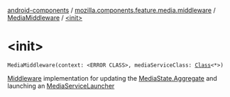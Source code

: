 [android-components](../../index.md) / [mozilla.components.feature.media.middleware](../index.md) / [MediaMiddleware](index.md) / [&lt;init&gt;](./-init-.md)

# &lt;init&gt;

`MediaMiddleware(context: <ERROR CLASS>, mediaServiceClass: `[`Class`](https://developer.android.com/reference/java/lang/Class.html)`<*>)`

[Middleware](../../mozilla.components.lib.state/-middleware.md) implementation for updating the [MediaState.Aggregate](../../mozilla.components.browser.state.state/-media-state/-aggregate/index.md) and launching an
[MediaServiceLauncher](#)

